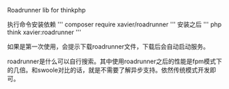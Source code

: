 Roadrunner lib for thinkphp


执行命令安装依赖
'''
composer require xavier/roadrunner
'''
安装之后
'''
php think xavier:roadrunner
'''

如果是第一次使用，会提示下载roadrunner文件，下载后会自动启动服务。

roadrunner是什么可以自行搜索。其中使用roadrunner之后的性能是fpm模式下的几倍。和swoole对比的话，就是不需要了解异步支持。依然传统模式开发即可。
